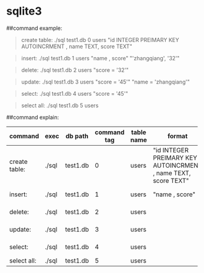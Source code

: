 # sqlite3

##command example:

>create table: ./sql test1.db 0 users "id INTEGER PREIMARY KEY AUTOINCRMENT , name TEXT, score TEXT"

>insert: ./sql test1.db 1 users "name , score" "'zhangqiang', '32'"

>delete: ./sql test1.db 2 users "score = '32'"

>update: ./sql test1.db 3 users "score = '45'" "name = 'zhangqiang'"

>select: ./sql test1.db 4 users "score = '45'"

>select all: ./sql test1.db 5 users


##command explain:


command | exec| db path| command tag| table name| format| cotent| condition
--------|------|------|---------|----------------|-------|------|-----------
create table:| ./sql| test1.db| 0| users| "id INTEGER PREIMARY KEY AUTOINCRMENT , name TEXT, score TEXT"
insert:| ./sql| test1.db |1 |users| "name , score" |"'zhangqiang', '32'"
delete:| ./sql |test1.db |2| users||| "score = '32'"
update:| ./sql| test1.db| 3| users ||"score = '45'"| "name = 'zhangqiang'"
select:| ./sql |test1.db| 4|users |||"score = '45'"
select all:| ./sql| test1.db| 5 |users
